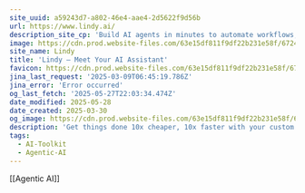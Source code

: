```yaml
---
site_uuid: a59243d7-a802-46e4-aae4-2d5622f9d56b
url: https://www.lindy.ai/
description_site_cp: 'Build AI agents in minutes to automate workflows, save time, and grow your business'
image: https://cdn.prod.website-files.com/63e15df811f9df22b231e58f/6724d4fc6feb5bd8e70f34c3_opengraph-title.jpg
site_name: Lindy
title: 'Lindy — Meet Your AI Assistant'
favicon: https://cdn.prod.website-files.com/63e15df811f9df22b231e58f/6733c559fa6a679364b58973_32.png
jina_last_request: '2025-03-09T06:45:19.786Z'
jina_error: 'Error occurred'
og_last_fetch: '2025-05-27T22:03:34.474Z'
date_modified: 2025-05-28
date_created: 2025-03-30
og_image: https://cdn.prod.website-files.com/63e15df811f9df22b231e58f/6724d4fc6feb5bd8e70f34c3_opengraph-title.jpg
description: 'Get things done 10x cheaper, 10x faster with your custom AI — no coding required.'
tags:
  - AI-Toolkit
  - Agentic-AI
---
```


[[Agentic AI]]
